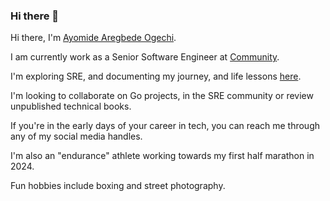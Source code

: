 ### Hi there 👋
Hi there, I'm [Ayomide Aregbede Ogechi](https://ponty.me/posts/whoami/). 

I am currently work as a Senior Software Engineer at [Community](https://community.com).

I'm exploring SRE, and documenting my journey, and life lessons [here](https://ponty.me).

I'm looking to collaborate on Go projects, in the SRE community or review unpublished technical books.

If you're in the early days of your career in tech, you can reach me through any of my social media handles.

I'm also an "endurance" athlete working towards my first half marathon in 2024.

Fun hobbies include boxing and street photography.

<!--
**ponty96/ponty96** is a ✨ _special_ ✨ repository because its `README.md` (this file) appears on your GitHub profile.

Here are some ideas to get you started:

- 🔭 I’m currently working on ...
- 🌱 I’m currently learning ...
- 👯 I’m looking to collaborate on ...
- 🤔 I’m looking for help with ...
- 💬 Ask me about ...
- 📫 How to reach me: ...
- 😄 Pronouns: ...
- ⚡ Fun fact: ...
-->
